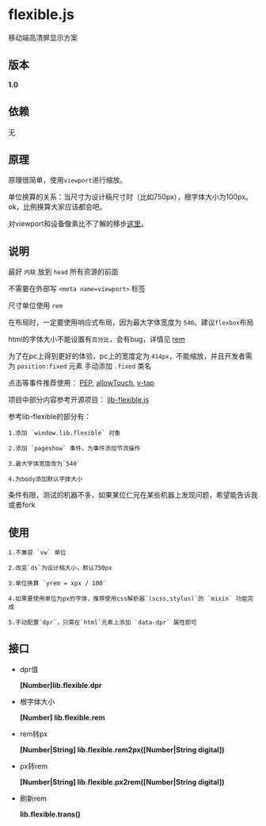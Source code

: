 # flexible.js
 移动端高清屏显示方案

## 版本
 **1.0**

## 依赖
 无

## 原理
 原理很简单，使用`viewport`进行缩放。

 单位换算的关系：当尺寸为设计稿尺寸时（比如750px），根字体大小为100px。ok，比例换算大家应该都会吧。

 对viewport和设备像素比不了解的移步[这里](http://www.cnblogs.com/2050/p/3877280.html)。

## 说明
 最好 `内联` 放到 `head` 所有资源的前面

 不需要在外部写 `<meta name=viewport>` 标签

 尺寸单位使用 `rem`

 在布局时，一定要使用响应式布局，因为最大字体宽度为 `540`。建议`flexbox`布局

 html的字体大小不能设置有`百分比`，会有bug，详情见 [rem](http://caniuse.com/#search=rem)

 为了在pc上得到更好的体验，pc上的宽度定为 `414px`，不能缩放，并且开发者需为 `position:fixed` 元素 手动添加 `.fixed` 类名

 点击等事件推荐使用：
	[PEP](https://code.jquery.com/pep/0.4.2/pep.js),
	[allowTouch](http://alloyteam.github.io/),
	[v-tap](https://github.com/MeCKodo/vue-tap)

 项目中部分内容参考开源项目：
 	[lib-flexible.js](https://github.com/amfe/lib-flexible)

 参考lib-flexible的部分有：

	1.添加 `window.lib.flexible` 对象

	2.添加 `pageshow` 事件，为事件添加节流操作

	3.最大字体宽度改为`540`

	4.为body添加默认字体大小

 条件有限，测试的机器不多，如果某位仁兄在某些机器上发现问题，希望能告诉我或者fork

 ## 使用
	1.不兼容 `vw` 单位

	2.改变`ds`为设计稿大小，默认750px

	3.单位换算 `yrem = xpx / 100`

	4.如果要使用单位为px的字体，推荐使用css解析器`(scss,stylus)`的 `mixin` 功能完成

	5.手动配置`dpr`，只需在`html`元素上添加 `data-dpr` 属性即可

## 接口

  * dpr值

	**[Number]lib.flexible.dpr**

 * 根字体大小

	**[Number] lib.flexible.rem**

 * rem转px

	**[Number|String] lib.flexible.rem2px([Number|String digital])**

 * px转rem

	**[Number|String] lib.flexible.px2rem([Number|String digital])**

 * 刷新rem

	**lib.flexible.trans()**
